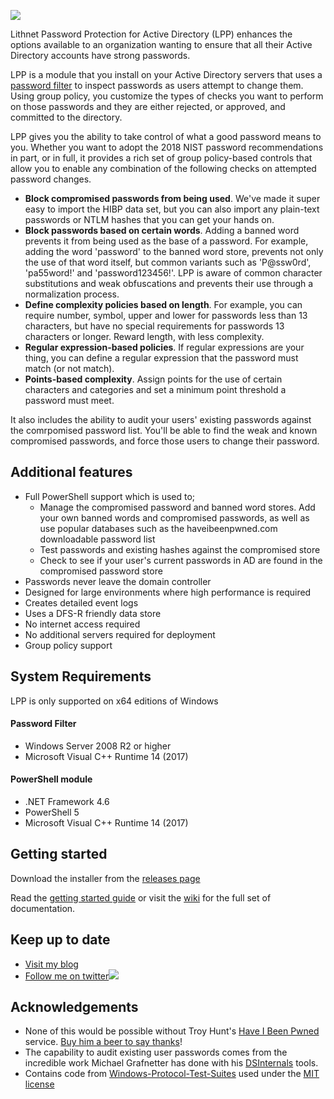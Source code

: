 ![](https://lithnet.github.io/images/lppad.png)

Lithnet Password Protection for Active Directory (LPP) enhances the options available to an organization wanting to ensure that all their Active Directory accounts have strong passwords.

LPP is a module that you install on your Active Directory servers that uses a [password filter](https://docs.microsoft.com/en-us/windows/desktop/secmgmt/password-filters) to inspect passwords as users attempt to change them. Using group policy, you customize the types of checks you want to perform on those passwords and they are either rejected, or approved, and committed to the directory.

LPP gives you the ability to take control of what a good password means to you. Whether you want to adopt the 2018 NIST password recommendations in part, or in full, it provides a rich set of group policy-based controls that allow you to enable any combination of the following checks on attempted password changes.

* **Block compromised passwords from being used**. We've made it super easy to import the HIBP data set, but you can also import any plain-text passwords or NTLM hashes that you can get your hands on.
* **Block passwords based on certain words**. Adding a banned word prevents it from being used as the base of a password. For example, adding the word 'password' to the banned word store, prevents not only the use of that word itself, but common variants such as 'P@ssw0rd', 'pa55word!' and 'password123456!'. LPP is aware of common character substitutions and weak obfuscations and prevents their use through a normalization process. 
* **Define complexity policies based on length**. For example, you can require number, symbol, upper and lower for passwords less than 13 characters, but have no special requirements for passwords 13 characters or longer. Reward length, with less complexity.
* **Regular expression-based policies**. If regular expressions are your thing, you can define a regular expression that the password must match (or not match).
* **Points-based complexity**. Assign points for the use of certain characters and categories and set a minimum point threshold a password must meet.

It also includes the ability to audit your users' existing passwords against the comrpomised password list. You'll be able to find the weak and known compromised passwords, and force those users to change their password.

## Additional features
* Full PowerShell support which is used to;
  * Manage the compromised password and banned word stores. Add your own banned words and compromised passwords, as well as use popular databases such as the haveibeenpwned.com downloadable password list
  * Test passwords and existing hashes against the compromised store
  * Check to see if your user's current passwords in AD are found in the compromised password store
* Passwords never leave the domain controller
* Designed for large environments where high performance is required
* Creates detailed event logs
* Uses a DFS-R friendly data store
* No internet access required
* No additional servers required for deployment
* Group policy support

## System Requirements
LPP is only supported on x64 editions of Windows

#### Password Filter
* Windows Server 2008 R2 or higher
* Microsoft Visual C++ Runtime 14 (2017)
#### PowerShell module
* .NET Framework 4.6
* PowerShell 5
* Microsoft Visual C++ Runtime 14 (2017)

## Getting started
Download the installer from the [releases page](https://github.com/lithnet/ad-password-protection/releases)

Read the [getting started guide](https://blog.lithnet.io/2019/01/lppad-1.html) or visit the [wiki](https://github.com/lithnet/ad-password-protection/wiki) for the full set of documentation.

## Keep up to date
* [Visit my blog](http://blog.lithnet.io)
* [Follow me on twitter](https://twitter.com/RyanLNewington)![](http://twitter.com/favicon.ico)

## Acknowledgements
* None of this would be possible without Troy Hunt's [Have I Been Pwned](https://haveibeenpwned.com) service. [Buy him a beer to say thanks](https://haveibeenpwned.com/Donate)! 
* The capability to audit existing user passwords comes from the incredible work Michael Grafnetter has done with his [DSInternals](https://github.com/MichaelGrafnetter/DSInternals) tools.
* Contains code from [Windows-Protocol-Test-Suites](https://github.com/Microsoft/WindowsProtocolTestSuites) used under the [MIT license](https://github.com/Microsoft/WindowsProtocolTestSuites/blob/master/LICENSE.txt) 
